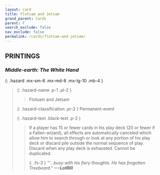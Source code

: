 ```yaml
---
layout: card
title: Flotsam and Jetsam
grand_parent: Cards
parent: F
search_exclude: false
nav_exclude: false
permalink: /cards/flotsam-and-jetsam/
---
```


## PRINTINGS


### _Middle-earth: The White Hand_

{: .hazard .mx-sm-6 .mx-md-8 .mx-lg-10 .mb-4 }
> {: .hazard-name .p-1 .pl-2 }
> > <div class="hazard-mp"></div>
> > <div class="card-name">Flotsam and Jetsam</div>
>
> {: .hazard-classification .pr-2 }
> Permanent-event
>
> {: .hazard-text .black-text .p-2 }
> > If a player has 15 or fewer cards in his play deck (20 or fewer if a Fallen-wizard), all effects are automatically canceled which allow him to search through or look at any portion of his play deck or discard pile outside the normal sequence of play. Discard when any play deck is exhausted. Cannot be duplicated.   
> > 
> > {: .fs-3 } 
> > _“‘...busy with his fiery thoughts. He has forgotten Treebeard."_ ***---&#65279;LotRIII*** 
>

